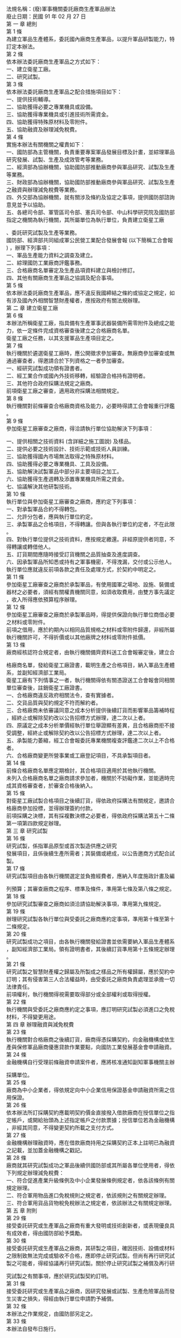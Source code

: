 法規名稱：(廢)軍事機關委託廠商生產軍品辦法  
廢止日期：民國 91 年 02 月 27 日  
第 一 章 總則  
第 1 條  
為建立軍品生產體系，委託國內廠商生產軍品，以提升軍品研製能力，特  
訂定本辦法。  
第 2 條  
依本辦法委託廠商生產軍品之方式如下：  
一、建立衛星工廠。  
二、研究試製。  
第 3 條  
依本辦法委託廠商生產軍品之配合措施項目如下：  
一、提供技術輔導。  
二、協助獲得必要之專業機具或設備。  
三、協助獲得專業機具或引進技術所需資金。  
四、協助獲得特殊原材料及零附件。  
五、協助融資及辦理減免稅費。  
第 4 條  
實施本辦法有關機關之權責如下：  
一、國防部為主管機關，負責重要專案軍品發展目標及計畫，並綜理軍品  
研究發展、試製、生產及成效管考等業務。  
二、經濟部為協辦機關，協助國防部推動廠商參與軍品研究、試製及生產  
等業務。  
三、財政部為協辦機關，協助國防部推動廠商參與軍品研究、試製及生產  
之融資與辦理減免稅費等業務。  
四、外交部為協辦機關，就有關涉及條約及協定之事項，提供國防部諮詢  
意見並予以協助。  
五、各總司令部、軍管區司令部、憲兵司令部、中山科學研究院及國防部  
指定之機關為執行機關，其所屬單位為執行單位，負責建立衛星工廠  


、委託研究試製及生產等業務。  
國防部、經濟部共同組成軍公民營工業配合發展會報 (以下簡稱工合會報  
) ，辦理下列事項：  
一、軍品生產能力資料之調查及建立。  
二、綜理國防工業廠商評鑑事務。  
三、合格廠商名單審定及生產品項資料建立與檢討修訂。  
四、其他有關廠商生產軍品之協調及配合事項。  
第 5 條  
依本辦法委託廠商生產軍品，應不違反我國締結之條約或協定之規定，如  
有涉及國內外相關智慧財產權者，應按政府有關法規辦理。  
第 二 章 建立衛星工廠  
第 6 條  
本辦法所稱衛星工廠，指具備有生產軍事武器裝備所需零附件及總成之能  
力，依一定條件完成資格審查後建立之合格廠商名單。  
衛星工廠之任務，以其支援軍品生產項目定之。  
第 7 條  
執行機關於遴選衛星工廠時，應公開徵求參加審查。無廠商參加審查或無  
通過審查者，得邀請合於下列資格之一者參加審查。  
一、經研究試製成功領有證書者。  
二、經工業合作或國內外技術移轉，經驗證合格持有證明者。  
三、其他符合政府採購法規定之廠商。  
前項衛星工廠之審查，適用政府採購法相關規定。  
第 8 條  
執行機關對前條審查合格廠商資格及能力，必要時得請工合會報重行評鑑  
。  
第 9 條  
參加衛星工廠審查之廠商，得洽請執行單位協助解決下列事項：  


一、提供相關之技術資料 (含詳細之施工圖說) 及樣品。  
二、提供必要之技術設計、技術示範或技術人員訓練。  
三、協助獲得國內市場無法取得之特殊原材料。  
四、協助獲得必要之專業機具、工具及設備。  
五、協助解決試製軍品中部分非主要項目之加工。  
六、協助獲得生產週轉及添置專業機具所需之資金。  
七、協議解決其他研製技術。  
第 10 條  
執行單位與參加衛星工廠審查之廠商，應約定下列事項：  
一、對承製軍品合約不得轉包。  
二、允許分包者，應與執行單位約定。  
三、承製軍品之合格項目，不得轉讓。但與各執行單位約定者，不在此限  
。  
四、對執行單位提供之技術資料，應按規定繳還。非經原提供者同意，不  
得轉讓或轉借他人。  
五、訂貨期間應隨時接受訂貨機關之品質抽查及進度調查。  
六、因承製軍品所知悉或持有之軍事機密，不得洩漏，交付或公示他人。  
執行單位應就違反前項各款之責任及處理方式，於契約中明定之。  
第 11 條  
參加衛星工廠審查之廠商於承製軍品，有使用國軍之場地、設施、裝備或  
器材之必要者，須經有關權責機關同意，如須收取費用，由雙方事先議定  
，收入所得應依預算程序辦理。  
第 12 條  
參加衛星工廠審查之廠商於承製軍品時，得提供保證向執行單位商借必要  
之材料或零附件。  
前項之借用，應於約期內以相同品質規格之材料或零附件歸還，非經所屬  
執行機關許可，不得折價或以其他廠牌之材料或零附件抵價。  
第 13 條  
廠商經核認符合規定者，由執行機關備齊資料送工合會報審定後，建立合  


格廠商名單，發給衛星工廠證書，載明生產之合格項目，納入軍品生產體  
系，並副知經濟部工業局。  
衛星工廠有下列情事之一者，執行機關得依有關憑證送工合會報會同相關  
單位審查後，註銷衛星工廠證書。  
一、合格廠商違反政府相關法令，查有實據者。  
二、交貨品質與契約規定不符而解約者。  
三、合格廠商未依審議同意之成本分析提供後續訂貨而影響軍品籌補時程  
，經終止或解除契約改以公告招標方式辦理，達二次以上者。  
四、原議定之成本分析單價經執行單位舉證顯有差異，且合格廠商拒不接  
受調整，經終止或解除契約改以公告招標方式辦理，達二次以上者。  
五、承製能力萎縮，經工合會報委託專業機關複查評鑑達二次以上不合格  
者。  
六、合格廠商變更所營事業或工廠登記項目，不具承製項目者。  
第 14 條  
前條合格廠商名單應定期檢討，其合格項目適用於其他執行機關。  
未列入合格廠商名單之廠商請求參加者，機關於不妨礙作業，並能適時完  
成其資格審查者，於審查合格後納入。  
第 15 條  
對衛星工廠試製合格項目之後續訂貨，得依政府採購法有關規定，邀請合  
格廠商參加投標，並得辦理簽約付款。  
前項採購之決標，其有採複數決標之必要者，得依政府採購法第五十二條  
第一項第四款規定辦理。  
第 三 章 研究試製  
第 16 條  
研究試製，係指軍品原型或首次製造供應之研究  
發展項目，且係後續生產所需者；其裝備或總成，以公告邀商方式配合試  
製。  
第 17 條  
研究試製項目由各執行機關選定並負擔經費者，應納入年度施政計畫及編  


列預算；其審查廠商之程序、標準及條件，準用第七條及第八條之規定。  
第 18 條  
參加研究試製審查之廠商如須洽請協助解決事項，準用第九條規定。  
第 19 條  
辦理研究試製各執行單位與受委託之廠商應約定事項，準用第十條至第十  
二條規定。  
第 20 條  
研究試製成功之項目，由各執行機關發給證書並依需要納入軍品生產體系  
，副知經濟部工業局。領有證明書者，其後續訂貨準用第十五條規定辦理  
。  
第 21 條  
研究試製之智慧財產權之歸屬及所製成之樣品之所有權歸屬，應於契約中  
訂明；其有侵害第三人合法權益時，由受委託之廠商負責處理並承擔一切  
法律責任。  
前項權利，執行機關得視需要取得部分或全部權利或取得授權。  
第 22 條  
執行機關與受委託之廠商應約定之事項，應訂明研究試製必須進口之免稅  
材料，不得變更用途。  
第 四 章 辦理融資與減免稅費  
第 23 條  
執行機關對合格廠商之後續訂貨，廠商得憑採購契約，向金融機構或依生  
產與保修軍品廠商優惠貸款作業要點，向國防工業發展基金會申請融資。  
第 24 條  
金融機構自行受理前條融資申請案件者，應將核准通知副知軍事機關主辦  


採購單位。  
第 25 條  
廠商為中小企業者，得依規定向中小企業信用保證基金申請融資所需之信  
用保證。  
第 26 條  
依本辦法所訂採購契約應載明契約價金直接撥入借款廠商在授信單位之指  
定帳戶，或開給抬頭為上述指定帳戶之付款票據；授信單位若為金融機構  
，非經其同意，不得變更契約所載之支付方式。  
第 27 條  
金融機構辦理融資時，應在借款廠商持用之採購契約正本上註明已為融資  
之記載，並加蓋金融機構之戳記。  
第 28 條  
廠商就其研究試製成功之軍品後續供國防部或其所屬各單位使用者，得依  
下列規定辦理減免稅費：  
一、符合促進產業升級條例及中小企業發展條例規定者，依各該條例有關  
規定辦理。  
二、符合軍用物品進口免稅規則之規定者，依該規則之有關規定辦理。  
三、符合軍用貨品貨物稅免稅辦法之規定者，依該辦法之有關規定辦理。  
第 五 章 附則  
第 29 條  
接受委託研究或生產軍品之廠商有重大發明或技術創新者，或表現優良具  
有成效者，得由國防部給予獎勵。  
第 30 條  
接受委託研究或生產軍品之廠商，其研製之項目，確因技術、設備或材料  
之限制致無法完成或驗收不合格，應即停止研究試製。但尚有再行研究試  
製之可能者，得經協議再行研究試製。關於停止研究試製之補償及再行研  


究試製之有關事項，應於研究試製契約訂明。  
第 31 條  
接受委託研究或生產軍品之廠商，因研究發展或試製、生產危險軍品而發  
生災害之損失，得經由執行單位申請酌予補償。  
第 32 條  
本辦法之作業規定，由國防部另定之。  
第 33 條  
本辦法自發布日施行。  


